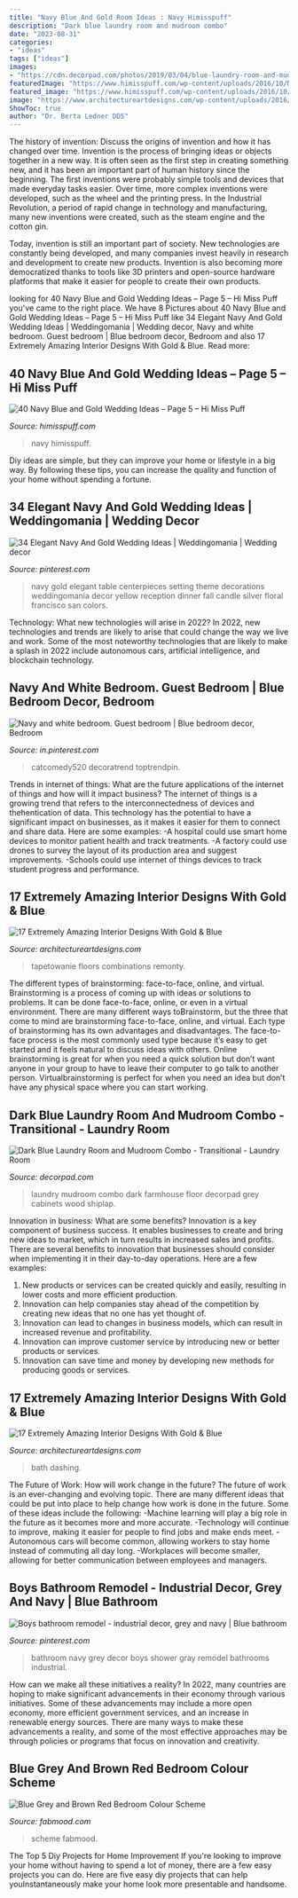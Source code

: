 ```yaml
---
title: "Navy Blue And Gold Room Ideas : Navy Himisspuff"
description: "Dark blue laundry room and mudroom combo"
date: "2023-08-31"
categories:
- "ideas"
tags: ["ideas"]
images:
- "https://cdn.decorpad.com/photos/2019/03/04/blue-laundry-room-and-mudroom-design.jpg"
featuredImage: "https://www.himisspuff.com/wp-content/uploads/2016/10/Navy-and-Gold-Tablescape-Ideas.jpg"
featured_image: "https://www.himisspuff.com/wp-content/uploads/2016/10/Navy-and-Gold-Tablescape-Ideas.jpg"
image: "https://www.architectureartdesigns.com/wp-content/uploads/2016/03/9-24.jpg"
ShowToc: true
author: "Dr. Berta Ledner DDS"
---
```



The history of invention: Discuss the origins of invention and how it has changed over time.
Invention is the process of bringing ideas or objects together in a new way. It is often seen as the first step in creating something new, and it has been an important part of human history since the beginning.
The first inventions were probably simple tools and devices that made everyday tasks easier. Over time, more complex inventions were developed, such as the wheel and the printing press. In the Industrial Revolution, a period of rapid change in technology and manufacturing, many new inventions were created, such as the steam engine and the cotton gin.

Today, invention is still an important part of society. New technologies are constantly being developed, and many companies invest heavily in research and development to create new products. Invention is also becoming more democratized thanks to tools like 3D printers and open-source hardware platforms that make it easier for people to create their own products.

	

		
looking for 40 Navy Blue and Gold Wedding Ideas – Page 5 – Hi Miss Puff you've came to the right place. We have 8 Pictures about 40 Navy Blue and Gold Wedding Ideas – Page 5 – Hi Miss Puff like 34 Elegant Navy And Gold Wedding Ideas | Weddingomania | Wedding decor, Navy and white bedroom. Guest bedroom | Blue bedroom decor, Bedroom and also 17 Extremely Amazing Interior Designs With Gold &amp; Blue. Read more:
		
    
## 40 Navy Blue And Gold Wedding Ideas – Page 5 – Hi Miss Puff

<img loading=lazy src="https://www.himisspuff.com/wp-content/uploads/2016/10/Navy-and-Gold-Tablescape-Ideas.jpg" onerror="this.onerror=null;this.src='https://tse4.mm.bing.net/th?id=OIP.T1Z3hbauVs16aWjY41IT4AHaLH&amp;pid=15.1';" alt="40 Navy Blue and Gold Wedding Ideas – Page 5 – Hi Miss Puff">

_Source: himisspuff.com_

>navy himisspuff. 

	

Diy ideas are simple, but they can improve your home or lifestyle in a big way. By following these tips, you can increase the quality and function of your home without spending a fortune.

    
## 34 Elegant Navy And Gold Wedding Ideas | Weddingomania | Wedding Decor

<img loading=lazy src="https://i.pinimg.com/736x/aa/b5/42/aab5426dc49311963d1b89b28581f52e--reception-ideas-fall-wedding.jpg" onerror="this.onerror=null;this.src='https://tse3.mm.bing.net/th?id=OIP.ltkIW5GJQK7G3XTifNjHEgHaLH&amp;pid=15.1';" alt="34 Elegant Navy And Gold Wedding Ideas | Weddingomania | Wedding decor">

_Source: pinterest.com_

>navy gold elegant table centerpieces setting theme decorations weddingomania decor yellow reception dinner fall candle silver floral francisco san colors. 

	

Technology: What new technologies will arise in 2022?
In 2022, new technologies and trends are likely to arise that could change the way we live and work. Some of the most noteworthy technologies that are likely to make a splash in 2022 include autonomous cars, artificial intelligence, and blockchain technology.

    
## Navy And White Bedroom. Guest Bedroom | Blue Bedroom Decor, Bedroom

<img loading=lazy src="https://i.pinimg.com/736x/14/1a/9d/141a9d85e8961f212b40ae9889a80dc4.jpg" onerror="this.onerror=null;this.src='https://tse4.mm.bing.net/th?id=OIP.e2L12erTG9it_ee9neJlBgHaJ3&amp;pid=15.1';" alt="Navy and white bedroom. Guest bedroom | Blue bedroom decor, Bedroom">

_Source: in.pinterest.com_

>catcomedy520 decoratrend toptrendpin. 

	

Trends in internet of things: What are the future applications of the internet of things and how will it impact business?
The internet of things is a growing trend that refers to the interconnectedness of devices and thehentication of data. This technology has the potential to have a significant impact on businesses, as it makes it easier for them to connect and share data. Here are some examples: 
-A hospital could use smart home devices to monitor patient health and track treatments. 
-A factory could use drones to survey the layout of its production area and suggest improvements. 
-Schools could use internet of things devices to track student progress and performance.

    
## 17 Extremely Amazing Interior Designs With Gold &amp; Blue

<img loading=lazy src="https://www.architectureartdesigns.com/wp-content/uploads/2016/03/9-24.jpg" onerror="this.onerror=null;this.src='https://tse2.mm.bing.net/th?id=OIP.EFrq-74LuyUQOVhcjwz92QHaFj&amp;pid=15.1';" alt="17 Extremely Amazing Interior Designs With Gold &amp; Blue">

_Source: architectureartdesigns.com_

>tapetowanie floors combinations remonty. 

	

The different types of brainstorming: face-to-face, online, and virtual.
Brainstorming is a process of coming up with ideas or solutions to problems. It can be done face-to-face, online, or even in a virtual environment. There are many different ways toBrainstorm, but the three that come to mind are brainstorming face-to-face, online, and virtual. 
Each type of brainstorming has its own advantages and disadvantages. The face-to-face process is the most commonly used type because it’s easy to get started and it feels natural to discuss ideas with others. Online brainstorming is great for when you need a quick solution but don’t want anyone in your group to have to leave their computer to go talk to another person. Virtualbrainstorming is perfect for when you need an idea but don’t have any physical space where you can start working.

    
## Dark Blue Laundry Room And Mudroom Combo - Transitional - Laundry Room

<img loading=lazy src="https://cdn.decorpad.com/photos/2019/03/04/blue-laundry-room-and-mudroom-design.jpg" onerror="this.onerror=null;this.src='https://tse3.mm.bing.net/th?id=OIP.HbnlMXJlMP0OxcRoFIN1YQHaLH&amp;pid=15.1';" alt="Dark Blue Laundry Room and Mudroom Combo - Transitional - Laundry Room">

_Source: decorpad.com_

>laundry mudroom combo dark farmhouse floor decorpad grey cabinets wood shiplap. 

	

Innovation in business: What are some benefits?
Innovation is a key component of business success. It enables businesses to create and bring new ideas to market, which in turn results in increased sales and profits. There are several benefits to innovation that businesses should consider when implementing it in their day-to-day operations. Here are a few examples: 
1) New products or services can be created quickly and easily, resulting in lower costs and more efficient production. 
2) Innovation can help companies stay ahead of the competition by creating new ideas that no one has yet thought of. 
3) Innovation can lead to changes in business models, which can result in increased revenue and profitability. 
4) Innovation can improve customer service by introducing new or better products or services. 
5) Innovation can save time and money by developing new methods for producing goods or services.

    
## 17 Extremely Amazing Interior Designs With Gold &amp; Blue

<img loading=lazy src="https://www.architectureartdesigns.com/wp-content/uploads/2016/03/11-24.jpg" onerror="this.onerror=null;this.src='https://tse1.mm.bing.net/th?id=OIP.4WB-M8Gg89BI_3bU_minVgAAAA&amp;pid=15.1';" alt="17 Extremely Amazing Interior Designs With Gold &amp; Blue">

_Source: architectureartdesigns.com_

>bath dashing. 

	

The Future of Work: How will work change in the future?
The future of work is an ever-changing and evolving topic. There are many different ideas that could be put into place to help change how work is done in the future. Some of these ideas include the following: 
-Machine learning will play a big role in the future as it becomes more and more accurate. 
-Technology will continue to improve, making it easier for people to find jobs and make ends meet. 
-Autonomous cars will become common, allowing workers to stay home instead of commuting all day long. 
-Workplaces will become smaller, allowing for better communication between employees and managers.

    
## Boys Bathroom Remodel - Industrial Decor, Grey And Navy | Blue Bathroom

<img loading=lazy src="https://i.pinimg.com/736x/4c/d0/52/4cd052fbccfb773bbd3a65cfdffa73d4--navy-and-grey-bathroom-navy-bathroom-decor.jpg" onerror="this.onerror=null;this.src='https://tse4.mm.bing.net/th?id=OIP.712uLopyx8M0SedtDY7-XwHaJ3&amp;pid=15.1';" alt="Boys bathroom remodel - industrial decor, grey and navy | Blue bathroom">

_Source: pinterest.com_

>bathroom navy grey decor boys shower gray remodel bathrooms industrial. 

	

How can we make all these initiatives a reality?
In 2022, many countries are hoping to make significant advancements in their economy through various initiatives. Some of these advancements may include a more open economy, more efficient government services, and an increase in renewable energy sources. There are many ways to make these advancements a reality, and some of the most effective approaches may be through policies or programs that focus on innovation and creativity.

    
## Blue Grey And Brown Red Bedroom Colour Scheme

<img loading=lazy src="https://www.fabmood.com/inspiration/wp-content/uploads/2020/08/blue-grey-brown-red-570x904.jpg" onerror="this.onerror=null;this.src='https://tse1.mm.bing.net/th?id=OIP.j7kFCnWybb25GLIFrQdvfgHaLv&amp;pid=15.1';" alt="Blue Grey and Brown Red Bedroom Colour Scheme">

_Source: fabmood.com_

>scheme fabmood. 

	

The Top 5 Diy Projects for Home Improvement
If you're looking to improve your home without having to spend a lot of money, there are a few easy projects you can do. Here are five easy diy projects that can help youInstantaneously make your home look more presentable and handsome.


